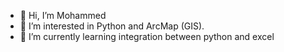 - 👋 Hi, I’m Mohammed
- 👀 I’m interested in Python and ArcMap (GIS).
- 🌱 I’m currently learning integration between python and excel 

<!---
delpierox/delpierox is a ✨ special ✨ repository because its `README.md` (this file) appears on your GitHub profile.
You can click the Preview link to take a look at your changes.
--->
